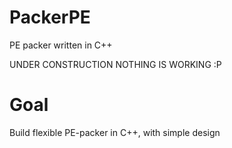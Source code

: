 PackerPE
========

PE packer written in C++

UNDER CONSTRUCTION
NOTHING IS WORKING :P

# Goal
Build flexible PE-packer in C++, with simple design